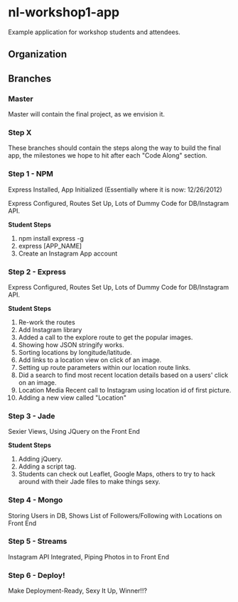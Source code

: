 # nl-workshop1-app

Example application for workshop students and attendees.

## Organization

## Branches

### Master

Master will contain the final project, as we envision it.

### Step X

These branches should contain the steps along the way to build the final app, the milestones we hope to hit after each "Code Along" section.

### Step 1 - NPM

Express Installed, App Initialized (Essentially where it is now: 12/26/2012)

Express Configured, Routes Set Up, Lots of Dummy Code for DB/Instagram API.

__Student Steps__

1. npm install express -g
2. express [APP_NAME]
3. Create an Instagram App account

### Step 2 - Express

Express Configured, Routes Set Up, Lots of Dummy Code for DB/Instagram API.

__Student Steps__

1. Re-work the routes
2. Add Instagram library
3. Added a call to the explore route to get the popular images.
4. Showing how JSON stringify works.
5. Sorting locations by longitude/latitude. 
6. Add links to a location view on click of an image.
7. Setting up route parameters within our location route links.
8. Did a search to find most recent location details based on a users' click on an image.
9. Location Media Recent call to Instagram using location id of first picture.
10. Adding a new view called "Location"	 




### Step 3 - Jade

Sexier Views, Using JQuery on the Front End

__Student Steps__

1. Adding jQuery.
2. Adding a script tag.
3. Students can check out Leaflet, Google Maps, others to try to hack around with their Jade files to make things sexy.

### Step 4 - Mongo

Storing Users in DB, Shows List of Followers/Following with Locations on Front End

### Step 5 - Streams

Instagram API Integrated, Piping Photos in to Front End

### Step 6 - Deploy!

Make Deployment-Ready, Sexy It Up, Winner!!?